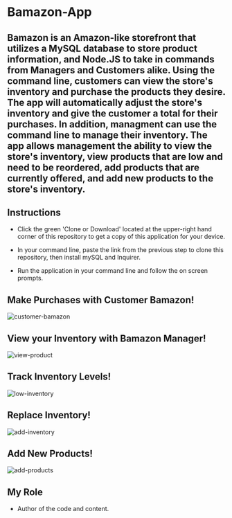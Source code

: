 # Bamazon-App

## Bamazon is an Amazon-like storefront that utilizes a MySQL database to store product information, and Node.JS to take in commands from Managers and Customers alike.  Using the command line, customers can view the store's inventory and purchase the products they desire.  The app will automatically adjust the store's inventory and give the customer a total for their purchases.  In addition, managment can use the command line to manage their inventory.  The app allows management the ability to view the store's inventory, view products that are low and need to be reordered, add products that are currently offered, and add new products to the store's inventory.  

## Instructions

* Click the green 'Clone or Download' located at the upper-right hand corner of this repository to get a copy of this application for your device.   

* In your command line, paste the link from the previous step to clone this repository, then install mySQL and Inquirer. 


* Run the application in your command line and follow the on screen prompts.  



## Make Purchases with Customer Bamazon!
![customer-bamazon](https://media.giphy.com/media/SqSZ2cLbr96RgaOTO8/giphy.gif)

## View your Inventory with Bamazon Manager!
![view-product](https://media.giphy.com/media/VhRPu3igrcYVdrtDfw/giphy.gif)

## Track Inventory Levels!
![low-inventory](https://media.giphy.com/media/cNYiMzFndjaH1RKOqw/giphy.gif)

## Replace Inventory!
![add-inventory](https://media.giphy.com/media/YmcCu6SBAaVw7xppdF/giphy.gif)

## Add New Products!
![add-products](https://media.giphy.com/media/duXQGKFHVGDAcw1IOc/giphy.gif)


## My Role

* Author of the code and content.  


   
   
   
   
   
   
   
   
   
   
   
   
   
   
